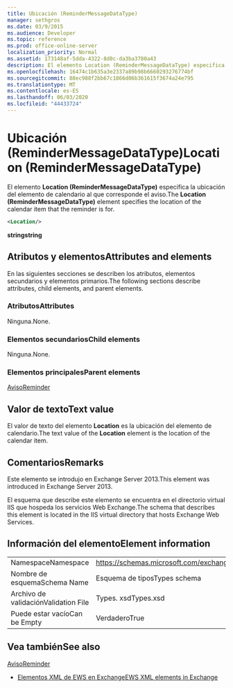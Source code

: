```yaml
---
title: Ubicación (ReminderMessageDataType)
manager: sethgros
ms.date: 03/9/2015
ms.audience: Developer
ms.topic: reference
ms.prod: office-online-server
localization_priority: Normal
ms.assetid: 173148af-5dda-4322-8d0c-da3ba3780a43
description: El elemento Location (ReminderMessageDataType) especifica la ubicación del elemento de calendario al que corresponde el aviso.
ms.openlocfilehash: 16474c1b635a3e2337a89b98b6660293276774bf
ms.sourcegitcommit: 88ec988f2bb67c1866d06b361615f3674a24e795
ms.translationtype: MT
ms.contentlocale: es-ES
ms.lasthandoff: 06/03/2020
ms.locfileid: "44433724"
---
```

# <a name="location-remindermessagedatatype"></a><span data-ttu-id="235b7-103">Ubicación (ReminderMessageDataType)</span><span class="sxs-lookup"><span data-stu-id="235b7-103">Location (ReminderMessageDataType)</span></span>

<span data-ttu-id="235b7-104">El elemento **Location (ReminderMessageDataType)** especifica la ubicación del elemento de calendario al que corresponde el aviso.</span><span class="sxs-lookup"><span data-stu-id="235b7-104">The **Location (ReminderMessageDataType)** element specifies the location of the calendar item that the reminder is for.</span></span> 
  
```xml
<Location/>
```

 <span data-ttu-id="235b7-105">**string**</span><span class="sxs-lookup"><span data-stu-id="235b7-105">**string**</span></span>
## <a name="attributes-and-elements"></a><span data-ttu-id="235b7-106">Atributos y elementos</span><span class="sxs-lookup"><span data-stu-id="235b7-106">Attributes and elements</span></span>

<span data-ttu-id="235b7-107">En las siguientes secciones se describen los atributos, elementos secundarios y elementos primarios.</span><span class="sxs-lookup"><span data-stu-id="235b7-107">The following sections describe attributes, child elements, and parent elements.</span></span>
  
### <a name="attributes"></a><span data-ttu-id="235b7-108">Atributos</span><span class="sxs-lookup"><span data-stu-id="235b7-108">Attributes</span></span>

<span data-ttu-id="235b7-109">Ninguna.</span><span class="sxs-lookup"><span data-stu-id="235b7-109">None.</span></span>
  
### <a name="child-elements"></a><span data-ttu-id="235b7-110">Elementos secundarios</span><span class="sxs-lookup"><span data-stu-id="235b7-110">Child elements</span></span>

<span data-ttu-id="235b7-111">Ninguna.</span><span class="sxs-lookup"><span data-stu-id="235b7-111">None.</span></span>
  
### <a name="parent-elements"></a><span data-ttu-id="235b7-112">Elementos principales</span><span class="sxs-lookup"><span data-stu-id="235b7-112">Parent elements</span></span>

[<span data-ttu-id="235b7-113">Aviso</span><span class="sxs-lookup"><span data-stu-id="235b7-113">Reminder</span></span>](reminder.md)
  
## <a name="text-value"></a><span data-ttu-id="235b7-114">Valor de texto</span><span class="sxs-lookup"><span data-stu-id="235b7-114">Text value</span></span>

<span data-ttu-id="235b7-115">El valor de texto del elemento **Location** es la ubicación del elemento de calendario.</span><span class="sxs-lookup"><span data-stu-id="235b7-115">The text value of the **Location** element is the location of the calendar item.</span></span> 
  
## <a name="remarks"></a><span data-ttu-id="235b7-116">Comentarios</span><span class="sxs-lookup"><span data-stu-id="235b7-116">Remarks</span></span>

<span data-ttu-id="235b7-117">Este elemento se introdujo en Exchange Server 2013.</span><span class="sxs-lookup"><span data-stu-id="235b7-117">This element was introduced in Exchange Server 2013.</span></span>
  
<span data-ttu-id="235b7-118">El esquema que describe este elemento se encuentra en el directorio virtual IIS que hospeda los servicios Web Exchange.</span><span class="sxs-lookup"><span data-stu-id="235b7-118">The schema that describes this element is located in the IIS virtual directory that hosts Exchange Web Services.</span></span>
  
## <a name="element-information"></a><span data-ttu-id="235b7-119">Información del elemento</span><span class="sxs-lookup"><span data-stu-id="235b7-119">Element information</span></span>

|||
|:-----|:-----|
|<span data-ttu-id="235b7-120">Namespace</span><span class="sxs-lookup"><span data-stu-id="235b7-120">Namespace</span></span>  <br/> |https://schemas.microsoft.com/exchange/services/2006/types  <br/> |
|<span data-ttu-id="235b7-121">Nombre de esquema</span><span class="sxs-lookup"><span data-stu-id="235b7-121">Schema Name</span></span>  <br/> |<span data-ttu-id="235b7-122">Esquema de tipos</span><span class="sxs-lookup"><span data-stu-id="235b7-122">Types schema</span></span>  <br/> |
|<span data-ttu-id="235b7-123">Archivo de validación</span><span class="sxs-lookup"><span data-stu-id="235b7-123">Validation File</span></span>  <br/> |<span data-ttu-id="235b7-124">Types. xsd</span><span class="sxs-lookup"><span data-stu-id="235b7-124">Types.xsd</span></span>  <br/> |
|<span data-ttu-id="235b7-125">Puede estar vacío</span><span class="sxs-lookup"><span data-stu-id="235b7-125">Can be Empty</span></span>  <br/> |<span data-ttu-id="235b7-126">Verdadero</span><span class="sxs-lookup"><span data-stu-id="235b7-126">True</span></span>  <br/> |
   
## <a name="see-also"></a><span data-ttu-id="235b7-127">Vea también</span><span class="sxs-lookup"><span data-stu-id="235b7-127">See also</span></span>



[<span data-ttu-id="235b7-128">Aviso</span><span class="sxs-lookup"><span data-stu-id="235b7-128">Reminder</span></span>](reminder.md)


- [<span data-ttu-id="235b7-129">Elementos XML de EWS en Exchange</span><span class="sxs-lookup"><span data-stu-id="235b7-129">EWS XML elements in Exchange</span></span>](ews-xml-elements-in-exchange.md)

